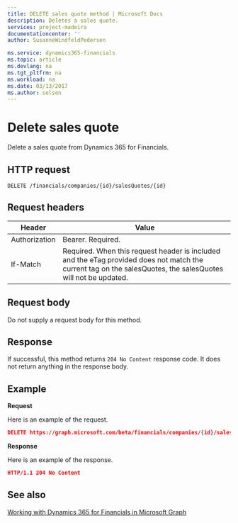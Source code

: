 ```yaml
---
title: DELETE sales quote method | Microsoft Docs
description: Deletes a sales quote.
services: project-madeira
documentationcenter: ''
author: SusanneWindfeldPedersen

ms.service: dynamics365-financials
ms.topic: article
ms.devlang: na
ms.tgt_pltfrm: na
ms.workload: na
ms.date: 03/13/2017
ms.author: solsen
---
```


# Delete sales quote
Delete a sales quote from Dynamics 365 for Financials.


## HTTP request
```
DELETE /financials/companies/{id}/salesQuotes/{id}
```

## Request headers
|Header|Value|
|------|-----|
|Authorization  |Bearer. Required. |
|If-Match      |Required. When this request header is included and the eTag provided does not match the current tag on the salesQuotes, the salesQuotes will not be updated. |

## Request body
Do not supply a request body for this method.

## Response
If successful, this method returns ```204 No Content``` response code. It does not return anything in the response body.

## Example

**Request**

Here is an example of the request.

```json
DELETE https://graph.microsoft.com/beta/financials/companies/{id}/salesQuotes/{id}
```

**Response** 

Here is an example of the response. 

```json
HTTP/1.1 204 No Content
```

## See also
[Working with Dynamics 365 for Financials in Microsoft Graph](../resources/dynamics_overview.md) 